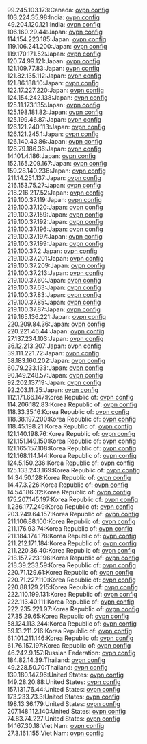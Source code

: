 99.245.103.173:Canada: [ovpn config](vpn/99_245_103_173.ovpn)  
103.224.35.98:India: [ovpn config](vpn/103_224_35_98.ovpn)  
49.204.120.121:India: [ovpn config](vpn/49_204_120_121.ovpn)  
106.160.29.44:Japan: [ovpn config](vpn/106_160_29_44.ovpn)  
114.154.223.185:Japan: [ovpn config](vpn/114_154_223_185.ovpn)  
119.106.241.200:Japan: [ovpn config](vpn/119_106_241_200.ovpn)  
119.170.171.52:Japan: [ovpn config](vpn/119_170_171_52.ovpn)  
120.74.99.121:Japan: [ovpn config](vpn/120_74_99_121.ovpn)  
121.109.77.83:Japan: [ovpn config](vpn/121_109_77_83.ovpn)  
121.82.135.112:Japan: [ovpn config](vpn/121_82_135_112.ovpn)  
121.86.188.10:Japan: [ovpn config](vpn/121_86_188_10.ovpn)  
122.17.227.220:Japan: [ovpn config](vpn/122_17_227_220.ovpn)  
124.154.242.138:Japan: [ovpn config](vpn/124_154_242_138.ovpn)  
125.11.173.135:Japan: [ovpn config](vpn/125_11_173_135.ovpn)  
125.198.181.82:Japan: [ovpn config](vpn/125_198_181_82.ovpn)  
125.199.46.87:Japan: [ovpn config](vpn/125_199_46_87.ovpn)  
126.121.240.113:Japan: [ovpn config](vpn/126_121_240_113.ovpn)  
126.121.245.1:Japan: [ovpn config](vpn/126_121_245_1.ovpn)  
126.140.43.86:Japan: [ovpn config](vpn/126_140_43_86.ovpn)  
126.79.186.36:Japan: [ovpn config](vpn/126_79_186_36.ovpn)  
14.101.4.186:Japan: [ovpn config](vpn/14_101_4_186.ovpn)  
152.165.209.167:Japan: [ovpn config](vpn/152_165_209_167.ovpn)  
159.28.140.236:Japan: [ovpn config](vpn/159_28_140_236.ovpn)  
211.14.251.137:Japan: [ovpn config](vpn/211_14_251_137.ovpn)  
216.153.75.27:Japan: [ovpn config](vpn/216_153_75_27.ovpn)  
218.216.217.52:Japan: [ovpn config](vpn/218_216_217_52.ovpn)  
219.100.37.119:Japan: [ovpn config](vpn/219_100_37_119.ovpn)  
219.100.37.120:Japan: [ovpn config](vpn/219_100_37_120.ovpn)  
219.100.37.159:Japan: [ovpn config](vpn/219_100_37_159.ovpn)  
219.100.37.192:Japan: [ovpn config](vpn/219_100_37_192.ovpn)  
219.100.37.196:Japan: [ovpn config](vpn/219_100_37_196.ovpn)  
219.100.37.197:Japan: [ovpn config](vpn/219_100_37_197.ovpn)  
219.100.37.199:Japan: [ovpn config](vpn/219_100_37_199.ovpn)  
219.100.37.2:Japan: [ovpn config](vpn/219_100_37_2.ovpn)  
219.100.37.201:Japan: [ovpn config](vpn/219_100_37_201.ovpn)  
219.100.37.209:Japan: [ovpn config](vpn/219_100_37_209.ovpn)  
219.100.37.213:Japan: [ovpn config](vpn/219_100_37_213.ovpn)  
219.100.37.60:Japan: [ovpn config](vpn/219_100_37_60.ovpn)  
219.100.37.63:Japan: [ovpn config](vpn/219_100_37_63.ovpn)  
219.100.37.83:Japan: [ovpn config](vpn/219_100_37_83.ovpn)  
219.100.37.85:Japan: [ovpn config](vpn/219_100_37_85.ovpn)  
219.100.37.87:Japan: [ovpn config](vpn/219_100_37_87.ovpn)  
219.165.136.221:Japan: [ovpn config](vpn/219_165_136_221.ovpn)  
220.209.84.36:Japan: [ovpn config](vpn/220_209_84_36.ovpn)  
220.221.46.44:Japan: [ovpn config](vpn/220_221_46_44.ovpn)  
27.137.234.103:Japan: [ovpn config](vpn/27_137_234_103.ovpn)  
36.12.213.207:Japan: [ovpn config](vpn/36_12_213_207.ovpn)  
39.111.221.72:Japan: [ovpn config](vpn/39_111_221_72.ovpn)  
58.183.160.202:Japan: [ovpn config](vpn/58_183_160_202.ovpn)  
60.79.233.133:Japan: [ovpn config](vpn/60_79_233_133.ovpn)  
90.149.248.57:Japan: [ovpn config](vpn/90_149_248_57.ovpn)  
92.202.137.19:Japan: [ovpn config](vpn/92_202_137_19.ovpn)  
92.203.11.25:Japan: [ovpn config](vpn/92_203_11_25.ovpn)  
112.171.66.147:Korea Republic of: [ovpn config](vpn/112_171_66_147.ovpn)  
114.206.182.83:Korea Republic of: [ovpn config](vpn/114_206_182_83.ovpn)  
118.33.35.16:Korea Republic of: [ovpn config](vpn/118_33_35_16.ovpn)  
118.38.197.200:Korea Republic of: [ovpn config](vpn/118_38_197_200.ovpn)  
118.45.198.21:Korea Republic of: [ovpn config](vpn/118_45_198_21.ovpn)  
121.140.198.76:Korea Republic of: [ovpn config](vpn/121_140_198_76.ovpn)  
121.151.149.150:Korea Republic of: [ovpn config](vpn/121_151_149_150.ovpn)  
121.165.157.108:Korea Republic of: [ovpn config](vpn/121_165_157_108.ovpn)  
121.168.114.144:Korea Republic of: [ovpn config](vpn/121_168_114_144.ovpn)  
124.5.150.236:Korea Republic of: [ovpn config](vpn/124_5_150_236.ovpn)  
125.133.243.169:Korea Republic of: [ovpn config](vpn/125_133_243_169.ovpn)  
14.34.50.128:Korea Republic of: [ovpn config](vpn/14_34_50_128.ovpn)  
14.47.3.226:Korea Republic of: [ovpn config](vpn/14_47_3_226.ovpn)  
14.54.186.32:Korea Republic of: [ovpn config](vpn/14_54_186_32.ovpn)  
175.207.145.197:Korea Republic of: [ovpn config](vpn/175_207_145_197.ovpn)  
1.236.177.249:Korea Republic of: [ovpn config](vpn/1_236_177_249.ovpn)  
203.249.64.157:Korea Republic of: [ovpn config](vpn/203_249_64_157.ovpn)  
211.106.88.100:Korea Republic of: [ovpn config](vpn/211_106_88_100.ovpn)  
211.176.93.74:Korea Republic of: [ovpn config](vpn/211_176_93_74.ovpn)  
211.184.174.178:Korea Republic of: [ovpn config](vpn/211_184_174_178.ovpn)  
211.212.171.184:Korea Republic of: [ovpn config](vpn/211_212_171_184.ovpn)  
211.220.36.40:Korea Republic of: [ovpn config](vpn/211_220_36_40.ovpn)  
218.157.223.196:Korea Republic of: [ovpn config](vpn/218_157_223_196.ovpn)  
218.39.233.59:Korea Republic of: [ovpn config](vpn/218_39_233_59.ovpn)  
220.71.129.61:Korea Republic of: [ovpn config](vpn/220_71_129_61.ovpn)  
220.71.227.110:Korea Republic of: [ovpn config](vpn/220_71_227_110.ovpn)  
220.88.129.215:Korea Republic of: [ovpn config](vpn/220_88_129_215.ovpn)  
222.110.199.131:Korea Republic of: [ovpn config](vpn/222_110_199_131.ovpn)  
222.113.40.111:Korea Republic of: [ovpn config](vpn/222_113_40_111.ovpn)  
222.235.221.97:Korea Republic of: [ovpn config](vpn/222_235_221_97.ovpn)  
27.35.29.65:Korea Republic of: [ovpn config](vpn/27_35_29_65.ovpn)  
58.124.113.244:Korea Republic of: [ovpn config](vpn/58_124_113_244.ovpn)  
59.13.211.216:Korea Republic of: [ovpn config](vpn/59_13_211_216.ovpn)  
61.101.211.146:Korea Republic of: [ovpn config](vpn/61_101_211_146.ovpn)  
61.76.157.197:Korea Republic of: [ovpn config](vpn/61_76_157_197.ovpn)  
46.242.9.157:Russian Federation: [ovpn config](vpn/46_242_9_157.ovpn)  
184.82.14.39:Thailand: [ovpn config](vpn/184_82_14_39.ovpn)  
49.228.50.70:Thailand: [ovpn config](vpn/49_228_50_70.ovpn)  
139.180.147.96:United States: [ovpn config](vpn/139_180_147_96.ovpn)  
149.28.20.88:United States: [ovpn config](vpn/149_28_20_88.ovpn)  
157.131.76.44:United States: [ovpn config](vpn/157_131_76_44.ovpn)  
173.233.73.3:United States: [ovpn config](vpn/173_233_73_3.ovpn)  
198.13.36.179:United States: [ovpn config](vpn/198_13_36_179.ovpn)  
207.148.112.140:United States: [ovpn config](vpn/207_148_112_140.ovpn)  
74.83.74.227:United States: [ovpn config](vpn/74_83_74_227.ovpn)  
14.167.30.18:Viet Nam: [ovpn config](vpn/14_167_30_18.ovpn)  
27.3.161.155:Viet Nam: [ovpn config](vpn/27_3_161_155.ovpn)  
